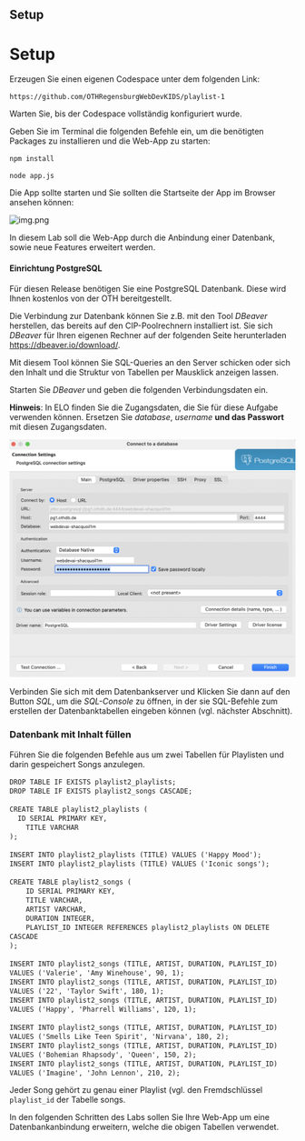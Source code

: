 ## Setup

# Setup

Erzeugen Sie einen eigenen Codespace unter dem folgenden Link:
```
https://github.com/OTHRegensburgWebDevKIDS/playlist-1
```

Warten Sie, bis der Codespace vollständig konfiguriert wurde.

Geben Sie im Terminal die folgenden Befehle ein, um die benötigten Packages zu installieren und die Web-App zu starten:

```shell
npm install
```

```shell
node app.js
```

Die App sollte starten und Sie sollten die Startseite der App im Browser ansehen können:

![img.png](img/Bestehend.png)

In diesem Lab soll die Web-App durch die Anbindung einer Datenbank, sowie neue Features erweitert werden.

#### Einrichtung PostgreSQL

Für diesen Release benötigen Sie eine PostgreSQL Datenbank. Diese wird Ihnen kostenlos von der OTH bereitgestellt.

Die Verbindung zur Datenbank können Sie z.B. mit den Tool *DBeaver* herstellen, das bereits auf den CIP-Poolrechnern installiert ist. Sie sich *DBeaver* für Ihren eigenen Rechner auf der folgenden Seite herunterladen https://dbeaver.io/download/.

Mit diesem Tool können Sie SQL-Queries an den Server schicken oder sich den Inhalt und die Struktur von Tabellen per Mausklick anzeigen lassen.

Starten Sie *DBeaver* und geben die folgenden Verbindungsdaten ein.

**Hinweis**: In ELO finden Sie die Zugangsdaten, die Sie für diese Aufgabe verwenden können. Ersetzen Sie *database*, *username* **und das Passwort** mit diesen Zugangsdaten.

![mi-dbeaver-connect](./img/mi-dbeaver-connect.png)

Verbinden Sie sich mit dem Datenbankserver und Klicken Sie dann auf den Button *SQL*, um die *SQL-Console* zu öffnen, in der sie SQL-Befehle zum erstellen der Datenbanktabellen eingeben können (vgl. nächster Abschnitt).

### Datenbank mit Inhalt füllen

Führen Sie die folgenden Befehle aus um zwei Tabellen für Playlisten und darin gespeichert Songs anzulegen.

~~~ shell
DROP TABLE IF EXISTS playlist2_playlists;
DROP TABLE IF EXISTS playlist2_songs CASCADE;

CREATE TABLE playlist2_playlists (
  ID SERIAL PRIMARY KEY,
	TITLE VARCHAR
);

INSERT INTO playlist2_playlists (TITLE) VALUES ('Happy Mood');
INSERT INTO playlist2_playlists (TITLE) VALUES ('Iconic songs');

CREATE TABLE playlist2_songs (
	ID SERIAL PRIMARY KEY,
	TITLE VARCHAR,
	ARTIST VARCHAR,
	DURATION INTEGER,
	PLAYLIST_ID INTEGER REFERENCES playlist2_playlists ON DELETE CASCADE 
);

INSERT INTO playlist2_songs (TITLE, ARTIST, DURATION, PLAYLIST_ID) VALUES ('Valerie', 'Amy Winehouse', 90, 1);
INSERT INTO playlist2_songs (TITLE, ARTIST, DURATION, PLAYLIST_ID) VALUES ('22', 'Taylor Swift', 180, 1);
INSERT INTO playlist2_songs (TITLE, ARTIST, DURATION, PLAYLIST_ID) VALUES ('Happy', 'Pharrell Williams', 120, 1);

INSERT INTO playlist2_songs (TITLE, ARTIST, DURATION, PLAYLIST_ID) VALUES ('Smells Like Teen Spirit', 'Nirvana', 180, 2);
INSERT INTO playlist2_songs (TITLE, ARTIST, DURATION, PLAYLIST_ID) VALUES ('Bohemian Rhapsody', 'Queen', 150, 2);
INSERT INTO playlist2_songs (TITLE, ARTIST, DURATION, PLAYLIST_ID) VALUES ('Imagine', 'John Lennon', 210, 2);
~~~

Jeder Song gehört zu genau einer Playlist (vgl. den Fremdschlüssel `playlist_id` der Tabelle songs.

In den folgenden Schritten des Labs sollen Sie Ihre Web-App um eine Datenbankanbindung erweitern, welche die obigen Tabellen verwendet.
